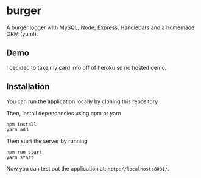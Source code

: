 # burger

A burger logger with MySQL, Node, Express, Handlebars and a homemade ORM (yum!).

## Demo

I decided to take my card info off of heroku so no hosted demo.

## Installation

You can run the application locally by cloning this repository
	
Then, install dependancies using npm or yarn

	npm install
    yarn add
	
Then start the server by running

	npm run start
    yarn start
	
Now you can test out the application at: `http://localhost:8081/`.